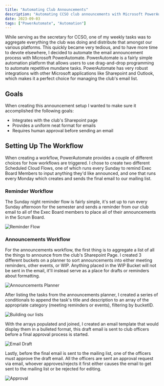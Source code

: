 ```yaml
---
title: "Automating Club Announcements"
description: "Automating CCSO club announcements with Microsoft PowerAutomate"
date: 2023-09-03
tags: ["PowerAutomate", "Automation"]
---
```

While serving as the secretary for CCSO, one of my weekly tasks was to aggregate everything the club was doing and distribute that amongst our various platforms. This quickly became very tedious, and to have more time to devote elsewhere, I decided to automate the email announcement process with Microsoft PowerAutomate. PowerAutomate is a fairly simple automation platform that allows users to use drag-and-drop programming to automate repetitive mundane tasks. PowerAutomate has very robust integrations with other Microsoft applications like Sharepoint and Outlook, which makes it a perfect choice for managing the club's email list.

## Goals

When creating this announcement setup I wanted to make sure it accomplished the following goals:

* Integrates with the club's Sharepoint page
* Provides a uniform neat format for emails
* Requires human approval before sending an email

## Setting Up The Workflow

When creating a workflow, PowerAutomate provides a couple of different choices for how workflows are triggered. I chose to create two different Scheduled Cloud Flows, one of which runs every Sunday to remind Exec Board Members to input anything they'd like announced, and one that runs every Monday which creates and sends the final email to our mailing list.

### Reminder Workflow

The Sunday night reminder flow is fairly simple, it's set up to run every Sunday afternoon for the semester and sends a reminder from our club email to all of the Exec Board members to place all of their announcements in the Scrum Board.

![Reminder Flow](development/automating-announcements/reminder-flow.png "Reminder Workflow")

### Announcements Workflow

For the announcements workflow, the first thing is to aggregate a list of all the things to announce from the club's Sharepoint Page. I created 3 different buckets on a planner to sort announcements into either meeting reminders, other events, or WIP. Anything placed in the WIP Bucket will not be sent in the email, it'll instead serve as a place for drafts or reminders about formatting.

![Announcements Planner](development/automating-announcements/scrum-board.png "Sharepoint Announcements Planner")

After listing the tasks from the announcements planner, I created a series of conditionals to append the task's title and description to an array of the appropriate category (meeting reminders or events), filtering by bucketID.

![Building our lists](development/automating-announcements/conditionals.png "Conditionals to filter tasks and build out our arrays")

With the arrays populated and joined, I created an email template that would display them in a bulleted format, this draft email is sent to club officers before a final approval process is started.

![Email Draft](development/automating-announcements/email-template.png "Email draft template")

Lastly, before the final email is sent to the mailing list, one of the officers must approve the draft email. All the officers are sent an approval request via email, whoever approves/rejects it first either causes the email to get sent to the mailing list or be rejected for editing.

![Approval](development/automating-announcements/approval.png "Approval and final conditional")
